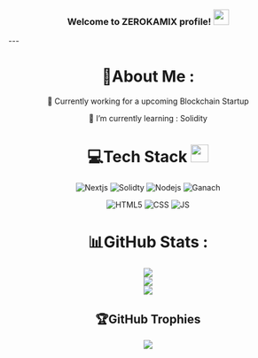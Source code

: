 <h3 align="center">
  Welcome to ZEROKAMIX profile!
  <img src="https://media.giphy.com/media/hvRJCLFzcasrR4ia7z/giphy.gif" width="28">
</h3>
---
<div align="center">
  
# 💫About Me :
🔭 Currently working for a upcoming Blockchain Startup
  
🌱 I’m currently learning : Solidity


# 💻Tech Stack <img src = "https://media2.giphy.com/media/QssGEmpkyEOhBCb7e1/giphy.gif?cid=ecf05e47a0n3gi1bfqntqmob8g9aid1oyj2wr3ds3mg700bl&rid=giphy.gif" width = 32px> 
  
  ![Nextjs](https://img.shields.io/badge/nextjs-%23E34F26.svg?style=for-the-badge&logo=nextjs&logoColor=white)
  ![Solidty](https://img.shields.io/badge/solidty-%23E34F26.svg?style=for-the-badge&logo=solidty&logoColor=white)
  ![Nodejs](https://img.shields.io/badge/nodejs-%23E34F26.svg?style=for-the-badge&logo=nodejs&logoColor=white)
  ![Ganach](https://img.shields.io/badge/html5-%23E34F26.svg?style=for-the-badge&logo=html5&logoColor=white)

  ![HTML5](https://img.shields.io/badge/html5-%23E34F26.svg?style=for-the-badge&logo=html5&logoColor=white)
  ![CSS](https://img.shields.io/badge/css-%23E34F26.svg?style=for-the-badge&logo=css&logoColor=white)
  ![JS](https://img.shields.io/badge/js-%23E34F26.svg?style=for-the-badge&logo=js&logoColor=white)
  
  
# 📊GitHub Stats :
![](https://github-readme-stats.vercel.app/api?username=zerokamix&theme=algolia&hide_border=false&include_all_commits=false&count_private=false)<br/>
![](https://github-readme-streak-stats.herokuapp.com/?user=zerokamix&theme=algolia&hide_border=false)<br/>
![](https://github-readme-stats.vercel.app/api/top-langs/?username=zerokamix&theme=algolia&hide_border=false&include_all_commits=false&count_private=false&layout=compact)

## 🏆GitHub Trophies
![](https://github-profile-trophy.vercel.app/?username=zerokamix&theme=discord&no-frame=false&no-bg=false&margin-w=4)

</div>
